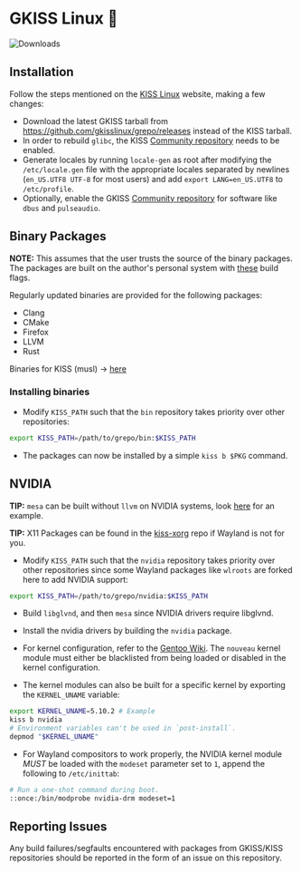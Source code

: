 # GKISS Linux 🐂

![Downloads](https://img.shields.io/github/downloads/gkisslinux/grepo/total.svg)

## Installation

Follow the steps mentioned on the [KISS Linux](https://k1sslinux.org/install) website, making a few changes:

* Download the latest GKISS tarball from https://github.com/gkisslinux/grepo/releases instead of the KISS tarball.
* In order to rebuild `glibc`, the KISS [Community repository](https://github.com/kiss-community/repo-community) needs to be enabled.
* Generate locales by running `locale-gen` as root after modifying the `/etc/locale.gen` file with the appropriate locales separated by newlines (`en_US.UTF8 UTF-8` for most users) and add `export LANG=en_US.UTF8` to `/etc/profile`.
* Optionally, enable the GKISS [Community repository](https://github.com/gkisslinux/gcommunity) for software like `dbus` and `pulseaudio`.

## Binary Packages

**NOTE:** This assumes that the user trusts the source of the binary packages. The packages are built on the author's personal system with [these](https://github.com/git-bruh/dotfiles/blob/master/.profile#L3) build flags.

Regularly updated binaries are provided for the following packages:

* Clang
* CMake
* Firefox
* LLVM
* Rust

Binaries for KISS (musl) -> [here](https://github.com/kiss-community/repo-bin)

### Installing binaries

* Modify `KISS_PATH` such that the `bin` repository takes priority over other repositories:
```sh
export KISS_PATH=/path/to/grepo/bin:$KISS_PATH
```

* The packages can now be installed by a simple `kiss b $PKG` command.

## NVIDIA

**TIP:** `mesa` can be built without `llvm` on NVIDIA systems, look [here](https://github.com/git-bruh/kiss-repo/blob/master/overrides/mesa/build) for an example.

**TIP:** X11 Packages can be found in the [kiss-xorg](https://github.com/ehawkvu/kiss-xorg) repo if Wayland is not for you.

* Modify `KISS_PATH` such that the `nvidia` repository takes priority over other repositories since some Wayland packages like `wlroots` are forked here to add NVIDIA support:
```sh
export KISS_PATH=/path/to/grepo/nvidia:$KISS_PATH
```

* Build `libglvnd`, and then `mesa` since NVIDIA drivers require libglvnd.

* Install the nvidia drivers by building the `nvidia` package.

* For kernel configuration, refer to the [Gentoo Wiki](https://wiki.gentoo.org/wiki/NVIDIA/nvidia-drivers#Kernel_compatibility). The `nouveau` kernel module must either be blacklisted from being loaded or disabled in the kernel configuration.

* The kernel modules can also be built for a specific kernel by exporting the `KERNEL_UNAME` variable:

```sh
export KERNEL_UNAME=5.10.2 # Example
kiss b nvidia
# Environment variables can't be used in `post-install`.
depmod "$KERNEL_UNAME"
```

* For Wayland compositors to work properly, the NVIDIA kernel module _MUST_ be loaded with the `modeset` parameter set to `1`, append the following to `/etc/inittab`:

```sh
# Run a one-shot command during boot.
::once:/bin/modprobe nvidia-drm modeset=1
```

## Reporting Issues

Any build failures/segfaults encountered with packages from GKISS/KISS repositories should be reported in the form of an issue on this repository.

